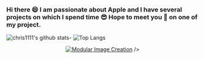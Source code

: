 ### Hi there 😄 I am passionate about Apple and I have several projects on which I spend time 😎 Hope to meet you 🤝 on one of my project.
![chris1111's github stats](https://github-readme-stats.vercel.app/api?username=chris1111&show_icons=true)- ![Top Langs](https://github-readme-stats.vercel.app/api/top-langs/?username=chris1111&show_icons=true)

<div align="center">

[![Modular Image Creation](![6248794](https://user-images.githubusercontent.com/6248794/90334647-2a413f00-df9d-11ea-9a8b-577ad4b0c329.png)
)](https://github.com/chris1111?tab=repositories) />
</a>

</a>
    </div>
    </div>
















